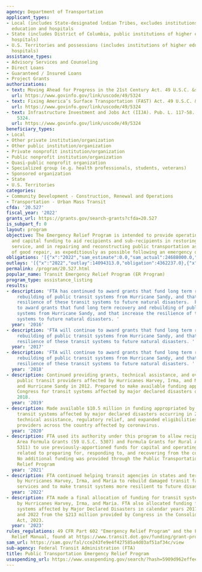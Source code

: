 ```yaml
---
agency: Department of Transportation
applicant_types:
- Local (includes State-designated lndian Tribes, excludes institutions of higher
  education and hospitals
- State (includes District of Columbia, public institutions of higher education and
  hospitals)
- U.S. Territories and possessions (includes institutions of higher education and
  hospitals)
assistance_types:
- Advisory Services and Counseling
- Direct Loans
- Guaranteed / Insured Loans
- Project Grants
authorizations:
- text: Moving Ahead for Progress in the 21st Century Act. 49 U.S.C. &sect; 5324.
  url: https://www.govinfo.gov/link/uscode/49/5324
- text: Fixing America’s Surface Transportation (FAST) Act. 49 U.S.C. &sect; 5324.
  url: https://www.govinfo.gov/link/uscode/49/5324
- text: Infrastructure Investment and Jobs Act (IIJA). Pub. L. 117-58. 49 U.S.C. &sect;
    5324.
  url: https://www.govinfo.gov/link/uscode/49/5324
beneficiary_types:
- Local
- Other private institution/organization
- Other public institution/organization
- Private nonprofit institution/organization
- Public nonprofit institution/organization
- Quasi-public nonprofit organization
- Specialized group (e.g. health professionals, students, veterans)
- Sponsored organization
- State
- U.S. Territories
categories:
- Community Development - Construction, Renewal and Operations
- Transportation - Urban Mass Transit
cfda: '20.527'
fiscal_year: '2022'
grants_url: https://grants.gov/search-grants?cfda=20.527
is_subpart_f: 0
layout: program
objective: The Emergency Relief Program is intended to provide operating assistance
  and capital funding to aid recipients and sub-recipients in restoring public transportation
  service, and in repairing and reconstructing public transportation assets to a state
  of good repair, as expeditiously as possible following an emergency or major disaster.
obligations: '[{"x":"2022","sam_estimate":0.0,"sam_actual":24688000.0,"usa_spending_actual":12175539.0},{"x":"2023","sam_estimate":150321000.0,"sam_actual":0.0,"usa_spending_actual":127485705.0},{"x":"2024","sam_estimate":298692000.0,"sam_actual":0.0,"usa_spending_actual":-265707416.0}]'
outlays: '[{"x":"2022","outlay":14094313.0,"obligation":4362237.0},{"x":"2023","outlay":5924200.0,"obligation":126699663.0},{"x":"2024","outlay":207123013.0,"obligation":36979367.0}]'
permalink: /program/20.527.html
popular_name: Transit Emergency Relief Program (ER Program)
program_type: assistance_listing
results:
- description: 'FTA has continued to award grants that fund long term recovery and
    rebuilding of public transit systems from Hurricane Sandy, and that increase the
    resilience of these transit systems to future natural disasters.  FTA has continued
    to award grants that fund long term recovery and rebuilding of public transit
    systems from Hurricane Sandy, and that increase the resilience of these transit
    systems to future natural disasters. '
  year: '2016'
- description: 'FTA will continue to award grants that fund long term recovery and
    rebuilding of public transit systems from Hurricane Sandy, and that increase the
    resilience of these transit systems to future natural disasters. '
  year: '2017'
- description: 'FTA will continue to award grants that fund long term recovery and
    rebuilding of public transit systems from Hurricane Sandy, and that increase the
    resilience of these transit systems to future natural disasters. '
  year: '2018'
- description: Continued providing grants, technical assistance, and oversight for
    public transit providers affected by Hurricanes Harvey, Irma, and Maria in 2017
    and Hurricane Sandy in 2012. Prepared to make available funding appropriated by
    Congress for transit systems affected by major declared disasters occurring in
    2018.
  year: '2019'
- description: Made available $10.5 million in funding appropriated by Congress for
    transit systems affected by major declared disasters occurring in 2018. Provided
    technical assistance, regulatory relief, and expanded eligibilities to transit
    providers across the country affected by coronavirus.
  year: '2020'
- description: FTA used its authority under this program to allow recipients of Urbanized
    Area Formula Grants (59 U.S.C. 5307) and Formula Grants for Rural Areas (59 U.S.C.
    5311) to use previously-apportioned funds for capital and operating expenses directly
    related to preparing for, responding to, and recovering from the coronavirus pandemic.
    No additional funding was provided through the Public Transportation Emergency
    Relief Program
  year: '2021'
- description: FTA continued helping transit agencies in states and territories affected
    by Hurricanes Harvey, Irma, and Maria to rebuild damaged transit facilities and
    services and to make transit systems more resilient to future disasters.
  year: '2022'
- description: FTA made a final allocation of funding for transit systems affected
    by Hurricanes Harvey, Irma, and Maria. FTA also allocated funding for transit
    systems affected by Major Declared Disasters in calendar years 2017, 2020, 2021,
    and 2022 from the $213 million provided by Congress in the Consolidated Appropriations
    Act, 2023.
  year: '2023'
rules_regulations: 49 CFR Part 602 "Emergency Relief Program" and the FTA Emergency
  Relief Manual, found at https://www.transit.dot.gov/funding/grant-programs/emergency-relief-program/emergency-relief-manual-reference-manual-states
sam_url: https://sam.gov/fal/cce243fe9e4f427585a4d03af51af34c/view
sub-agency: Federal Transit Administration (FTA)
title: Public Transportation Emergency Relief Program
usaspending_url: https://www.usaspending.gov/search/?hash=5909d962effee8cf49db771906253c6a
---
```

